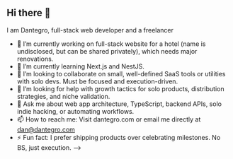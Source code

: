 ## Hi there 👋

I am Dantegro, full-stack web developer and a freelancer

- 🔭 I’m currently working on full-stack website for a hotel (name is undisclosed, but can be shared privately), which needs major renovations.
- 🌱 I’m currently learning Next.js and NestJS.
- 👯 I’m looking to collaborate on small, well-defined SaaS tools or utilities with solo devs. Must be focused and execution-driven.
- 🤔 I’m looking for help with growth tactics for solo products, distribution strategies, and niche validation.
- 💬 Ask me about web app architecture, TypeScript, backend APIs, solo indie hacking, or automating workflows.
- 📫 How to reach me: Visit dantegro.com or email me directly at dan@dantegro.com
- ⚡ Fun fact: I prefer shipping products over celebrating milestones. No BS, just execution.
-->
